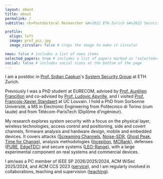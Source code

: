 ```yaml
---
layout: about
title: about
permalink: /
subtitle: <b>Postdoctoral Researcher &#x2022 ETH Zurich &#x2022 Security</b>

profile:
  align: left
  image: prof_pic.jpg
  image_circular: false # crops the image to make it circular

news: false # includes a list of news items
selected_papers: true # includes a list of papers marked as "selected={true}"
social: false # includes social icons at the bottom of the page
---
```


I am a postdoc in [Prof. Srdjan Capkun][srdjan]'s [System Security
Group][ethz-syssec] at ETH Zurich.

Previously I was a PhD student at EURECOM, advised by [Prof. Aurélien
Francillon][aurel] and co-advised by [Prof. Ludovic Apvrille][ludovic], and I
visited [Prof. François-Xavier Standaert][fx] at UC Louvain. I hold a PhD from
Sorbonne Université, a MS in Electronic Engineering from Politecnico di Torino
(cum laude) and from Télécom-ParisTech (Diplôme d’ingénieur).

My research explores system security with a focus on the physical layer,
wireless technologies, access control and positioning, side and covert
channels, firmware analysis and hardware design, mobile and embedded devices. It
covers attacks ([Screaming Channels][screaming-channels],
[Noise-SDR][noise-sdr], [Ghost Peak][ghost-peak], [Time for
Change][time-for-change]), analysis methodologies ([Inception][inception],
[MCRank][mcrank]), defenses ([PURE][pure], [EdgeTDC][edgetdc])
and secure systems ([LEO-Range][leo-range]), with a large
experimental component on real systems and commercial devices.

I am/was a PC member of IEEE SP 2026/2025/2024, ACM WiSec 2025/2024, and ACM CCS
2023 ([service](./service)), and I am regularly involved in collaborations,
teaching and supervision ([teaching](./teaching)).

[srdjan]: https://srdjan-capkun.com/
[ethz-syssec]: https://syssec.ethz.ch/
[aurel]: https://www.eurecom.edu/en/people/francillon-aurelien
[ludovic]: https://perso.telecom-paristech.fr/apvrille/
[fx]: https://perso.uclouvain.be/fstandae/
[screaming-channels]: http://s3.eurecom.fr/docs/ccs18_camurati.pdf
[noise-sdr]: https://s3.eurecom.fr/docs/oakland22_camurati.pdf
[ghost-peak]: https://www.usenix.org/system/files/sec22-leu.pdf
[time-for-change]: https://www.usenix.org/system/files/usenixsecurity23-anliker.pdf
[pure]: https://www.usenix.org/system/files/usenixsecurity24-coppola.pdf
[inception]: https://www.usenix.org/system/files/conference/usenixsecurity18/sec18-corteggiani.pdf
[mcrank]: https://tches.iacr.org/index.php/TCHES/article/view/9953/9456
[edgetdc]: https://www.ndss-symposium.org/wp-content/uploads/2023/02/ndss2023_f271_paper.pdf
[leo-range]: https://www.usenix.org/system/files/usenixsecurity25-coppola.pdf
